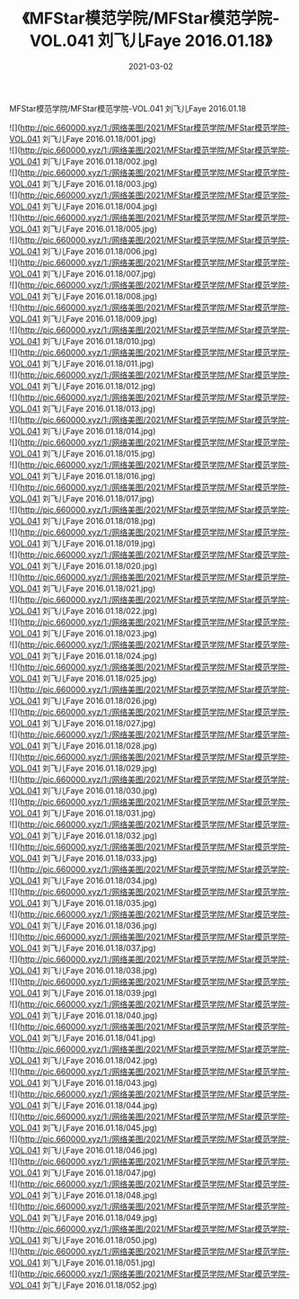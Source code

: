 ﻿---
layout: post
title:  《MFStar模范学院/MFStar模范学院-VOL.041 刘飞儿Faye 2016.01.18》
date:   2021-03-02
img: http://pic.660000.xyz/1:/网络美图/2021/MFStar模范学院/MFStar模范学院-VOL.041 刘飞儿Faye 2016.01.18/000.jpg
categories: [美女, 清纯, 唯美]
---

MFStar模范学院/MFStar模范学院-VOL.041 刘飞儿Faye 2016.01.18

 ![](http://pic.660000.xyz/1:/网络美图/2021/MFStar模范学院/MFStar模范学院-VOL.041 刘飞儿Faye 2016.01.18/001.jpg) <br>![](http://pic.660000.xyz/1:/网络美图/2021/MFStar模范学院/MFStar模范学院-VOL.041 刘飞儿Faye 2016.01.18/002.jpg) <br>![](http://pic.660000.xyz/1:/网络美图/2021/MFStar模范学院/MFStar模范学院-VOL.041 刘飞儿Faye 2016.01.18/003.jpg) <br>![](http://pic.660000.xyz/1:/网络美图/2021/MFStar模范学院/MFStar模范学院-VOL.041 刘飞儿Faye 2016.01.18/004.jpg) <br>![](http://pic.660000.xyz/1:/网络美图/2021/MFStar模范学院/MFStar模范学院-VOL.041 刘飞儿Faye 2016.01.18/005.jpg) <br>![](http://pic.660000.xyz/1:/网络美图/2021/MFStar模范学院/MFStar模范学院-VOL.041 刘飞儿Faye 2016.01.18/006.jpg) <br>![](http://pic.660000.xyz/1:/网络美图/2021/MFStar模范学院/MFStar模范学院-VOL.041 刘飞儿Faye 2016.01.18/007.jpg) <br>![](http://pic.660000.xyz/1:/网络美图/2021/MFStar模范学院/MFStar模范学院-VOL.041 刘飞儿Faye 2016.01.18/008.jpg) <br>![](http://pic.660000.xyz/1:/网络美图/2021/MFStar模范学院/MFStar模范学院-VOL.041 刘飞儿Faye 2016.01.18/009.jpg) <br>![](http://pic.660000.xyz/1:/网络美图/2021/MFStar模范学院/MFStar模范学院-VOL.041 刘飞儿Faye 2016.01.18/010.jpg) <br>![](http://pic.660000.xyz/1:/网络美图/2021/MFStar模范学院/MFStar模范学院-VOL.041 刘飞儿Faye 2016.01.18/011.jpg) <br>![](http://pic.660000.xyz/1:/网络美图/2021/MFStar模范学院/MFStar模范学院-VOL.041 刘飞儿Faye 2016.01.18/012.jpg) <br>![](http://pic.660000.xyz/1:/网络美图/2021/MFStar模范学院/MFStar模范学院-VOL.041 刘飞儿Faye 2016.01.18/013.jpg) <br>![](http://pic.660000.xyz/1:/网络美图/2021/MFStar模范学院/MFStar模范学院-VOL.041 刘飞儿Faye 2016.01.18/014.jpg) <br>![](http://pic.660000.xyz/1:/网络美图/2021/MFStar模范学院/MFStar模范学院-VOL.041 刘飞儿Faye 2016.01.18/015.jpg) <br>![](http://pic.660000.xyz/1:/网络美图/2021/MFStar模范学院/MFStar模范学院-VOL.041 刘飞儿Faye 2016.01.18/016.jpg) <br>![](http://pic.660000.xyz/1:/网络美图/2021/MFStar模范学院/MFStar模范学院-VOL.041 刘飞儿Faye 2016.01.18/017.jpg) <br>![](http://pic.660000.xyz/1:/网络美图/2021/MFStar模范学院/MFStar模范学院-VOL.041 刘飞儿Faye 2016.01.18/018.jpg) <br>![](http://pic.660000.xyz/1:/网络美图/2021/MFStar模范学院/MFStar模范学院-VOL.041 刘飞儿Faye 2016.01.18/019.jpg) <br>![](http://pic.660000.xyz/1:/网络美图/2021/MFStar模范学院/MFStar模范学院-VOL.041 刘飞儿Faye 2016.01.18/020.jpg) <br>![](http://pic.660000.xyz/1:/网络美图/2021/MFStar模范学院/MFStar模范学院-VOL.041 刘飞儿Faye 2016.01.18/021.jpg) <br>![](http://pic.660000.xyz/1:/网络美图/2021/MFStar模范学院/MFStar模范学院-VOL.041 刘飞儿Faye 2016.01.18/022.jpg) <br>![](http://pic.660000.xyz/1:/网络美图/2021/MFStar模范学院/MFStar模范学院-VOL.041 刘飞儿Faye 2016.01.18/023.jpg) <br>![](http://pic.660000.xyz/1:/网络美图/2021/MFStar模范学院/MFStar模范学院-VOL.041 刘飞儿Faye 2016.01.18/024.jpg) <br>![](http://pic.660000.xyz/1:/网络美图/2021/MFStar模范学院/MFStar模范学院-VOL.041 刘飞儿Faye 2016.01.18/025.jpg) <br>![](http://pic.660000.xyz/1:/网络美图/2021/MFStar模范学院/MFStar模范学院-VOL.041 刘飞儿Faye 2016.01.18/026.jpg) <br>![](http://pic.660000.xyz/1:/网络美图/2021/MFStar模范学院/MFStar模范学院-VOL.041 刘飞儿Faye 2016.01.18/027.jpg) <br>![](http://pic.660000.xyz/1:/网络美图/2021/MFStar模范学院/MFStar模范学院-VOL.041 刘飞儿Faye 2016.01.18/028.jpg) <br>![](http://pic.660000.xyz/1:/网络美图/2021/MFStar模范学院/MFStar模范学院-VOL.041 刘飞儿Faye 2016.01.18/029.jpg) <br>![](http://pic.660000.xyz/1:/网络美图/2021/MFStar模范学院/MFStar模范学院-VOL.041 刘飞儿Faye 2016.01.18/030.jpg) <br>![](http://pic.660000.xyz/1:/网络美图/2021/MFStar模范学院/MFStar模范学院-VOL.041 刘飞儿Faye 2016.01.18/031.jpg) <br>![](http://pic.660000.xyz/1:/网络美图/2021/MFStar模范学院/MFStar模范学院-VOL.041 刘飞儿Faye 2016.01.18/032.jpg) <br>![](http://pic.660000.xyz/1:/网络美图/2021/MFStar模范学院/MFStar模范学院-VOL.041 刘飞儿Faye 2016.01.18/033.jpg) <br>![](http://pic.660000.xyz/1:/网络美图/2021/MFStar模范学院/MFStar模范学院-VOL.041 刘飞儿Faye 2016.01.18/034.jpg) <br>![](http://pic.660000.xyz/1:/网络美图/2021/MFStar模范学院/MFStar模范学院-VOL.041 刘飞儿Faye 2016.01.18/035.jpg) <br>![](http://pic.660000.xyz/1:/网络美图/2021/MFStar模范学院/MFStar模范学院-VOL.041 刘飞儿Faye 2016.01.18/036.jpg) <br>![](http://pic.660000.xyz/1:/网络美图/2021/MFStar模范学院/MFStar模范学院-VOL.041 刘飞儿Faye 2016.01.18/037.jpg) <br>![](http://pic.660000.xyz/1:/网络美图/2021/MFStar模范学院/MFStar模范学院-VOL.041 刘飞儿Faye 2016.01.18/038.jpg) <br>![](http://pic.660000.xyz/1:/网络美图/2021/MFStar模范学院/MFStar模范学院-VOL.041 刘飞儿Faye 2016.01.18/039.jpg) <br>![](http://pic.660000.xyz/1:/网络美图/2021/MFStar模范学院/MFStar模范学院-VOL.041 刘飞儿Faye 2016.01.18/040.jpg) <br>![](http://pic.660000.xyz/1:/网络美图/2021/MFStar模范学院/MFStar模范学院-VOL.041 刘飞儿Faye 2016.01.18/041.jpg) <br>![](http://pic.660000.xyz/1:/网络美图/2021/MFStar模范学院/MFStar模范学院-VOL.041 刘飞儿Faye 2016.01.18/042.jpg) <br>![](http://pic.660000.xyz/1:/网络美图/2021/MFStar模范学院/MFStar模范学院-VOL.041 刘飞儿Faye 2016.01.18/043.jpg) <br>![](http://pic.660000.xyz/1:/网络美图/2021/MFStar模范学院/MFStar模范学院-VOL.041 刘飞儿Faye 2016.01.18/044.jpg) <br>![](http://pic.660000.xyz/1:/网络美图/2021/MFStar模范学院/MFStar模范学院-VOL.041 刘飞儿Faye 2016.01.18/045.jpg) <br>![](http://pic.660000.xyz/1:/网络美图/2021/MFStar模范学院/MFStar模范学院-VOL.041 刘飞儿Faye 2016.01.18/046.jpg) <br>![](http://pic.660000.xyz/1:/网络美图/2021/MFStar模范学院/MFStar模范学院-VOL.041 刘飞儿Faye 2016.01.18/047.jpg) <br>![](http://pic.660000.xyz/1:/网络美图/2021/MFStar模范学院/MFStar模范学院-VOL.041 刘飞儿Faye 2016.01.18/048.jpg) <br>![](http://pic.660000.xyz/1:/网络美图/2021/MFStar模范学院/MFStar模范学院-VOL.041 刘飞儿Faye 2016.01.18/049.jpg) <br>![](http://pic.660000.xyz/1:/网络美图/2021/MFStar模范学院/MFStar模范学院-VOL.041 刘飞儿Faye 2016.01.18/050.jpg) <br>![](http://pic.660000.xyz/1:/网络美图/2021/MFStar模范学院/MFStar模范学院-VOL.041 刘飞儿Faye 2016.01.18/051.jpg) <br>![](http://pic.660000.xyz/1:/网络美图/2021/MFStar模范学院/MFStar模范学院-VOL.041 刘飞儿Faye 2016.01.18/052.jpg) <br>